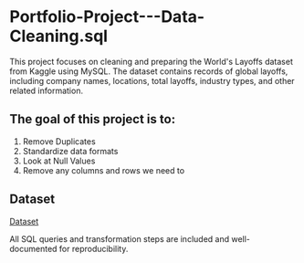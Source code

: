 # Portfolio-Project---Data-Cleaning.sql
This project focuses on cleaning and preparing the World's Layoffs dataset from Kaggle using MySQL. The dataset contains records of global layoffs, including company names, locations, total layoffs, industry types, and other related information. 

## The goal of this project is to:
1. Remove Duplicates
2. Standardize data formats 
3. Look at Null Values
4. Remove any columns and rows we need to

## Dataset
<a href="https://github.com/AlexTheAnalyst/MySQL-YouTube-Series/blob/main/layoffs.csv">Dataset</a>

All SQL queries and transformation steps are included and well-documented for reproducibility.
